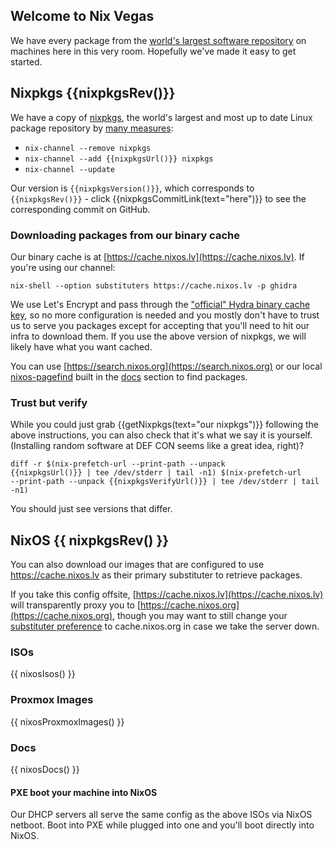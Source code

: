 ---
---

## Welcome to Nix Vegas

We have every package from the [world's largest software repository](https://search.nixos.org)
on machines here in this very room. Hopefully we've made it easy to get started.

## Nixpkgs {{nixpkgsRev()}}

We have a copy of [nixpkgs](https://github.com/nixpkgs), the world's largest and most up to date
Linux package repository by [many measures](https://repology.org/repositories/graphs):

- `nix-channel --remove nixpkgs`
- <code>nix-channel --add {{nixpkgsUrl()}} nixpkgs</code>
- `nix-channel --update`

Our version is <code>{{nixpkgsVersion()}}</code>, which corresponds to <code>{{nixpkgsRev()}}</code> -
click {{nixpkgsCommitLink(text="here")}} to see the corresponding commit on GitHub.

### Downloading packages from our binary cache

Our binary cache is at [https://cache.nixos.lv](https://cache.nixos.lv). If you're using our channel:

`nix-shell --option substituters https://cache.nixos.lv -p ghidra`

We use Let's Encrypt and pass through the ["official" Hydra binary cache key](https://github.com/NixOS/nixpkgs/blob/nixos-25.05/nixos/modules/config/nix.nix#L449),
so no more configuration is needed and you mostly don't have to trust us to serve you packages
except for accepting that you'll need to hit our infra to download them.
If you use the above version of nixpkgs, we will likely have what you want cached.

You can use [https://search.nixos.org](https://search.nixos.org) or
our local [nixos-pagefind](https://github.com/Jaculabilis/nixos-pagefind) built in the
[docs](/#docs) section to find packages.

### Trust but verify

While you could just grab {{getNixpkgs(text="our nixpkgs")}} following the above instructions,
you can also check that it's what we say it is yourself. (Installing random software at DEF CON
seems like a great idea, right)?

<code>diff -r $(nix-prefetch-url --print-path --unpack {{nixpkgsUrl()}} | tee /dev/stderr | tail -n1) $(nix-prefetch-url --print-path --unpack {{nixpkgsVerifyUrl()}} | tee /dev/stderr | tail -n1)</code>

You should just see versions that differ.

## NixOS {{ nixpkgsRev() }}

You can also download our images that are configured to use https://cache.nixos.lv
as their primary substituter to retrieve packages.

If you take this config offsite, [https://cache.nixos.lv](https://cache.nixos.lv) will
transparently proxy you to [https://cache.nixos.org](https://cache.nixos.org), though
you may want to still change your [substituter preference](https://search.nixos.org/options?channel=25.05&from=0&size=50&sort=relevance&type=packages&query=nix.settings.substituters)
to cache.nixos.org in case we take the server down.

### ISOs

{{ nixosIsos() }}

### Proxmox Images

{{ nixosProxmoxImages() }}

### Docs

{{ nixosDocs() }}

#### PXE boot your machine into NixOS

Our DHCP servers all serve the same config as the above ISOs via NixOS netboot.
Boot into PXE while plugged into one and you'll boot directly into NixOS.

